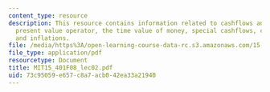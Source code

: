 ```yaml
---
content_type: resource
description: This resource contains information related to cashflows and assets, the
  present value operator, the time value of money, special cashflows, compounding,
  and inflations.
file: /media/https%3A/open-learning-course-data-rc.s3.amazonaws.com/15-401-finance-theory-i-fall-2008/73c95059e657c8a7acb042ea33a21940_MIT15_401F08_lec02.pdf
file_type: application/pdf
resourcetype: Document
title: MIT15_401F08_lec02.pdf
uid: 73c95059-e657-c8a7-acb0-42ea33a21940
---
```

